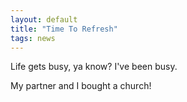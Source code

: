 ```yaml
---
layout: default 
title: "Time To Refresh"
tags: news
---
```


Life gets busy, ya know? I've been busy.

My partner and I bought a church!
